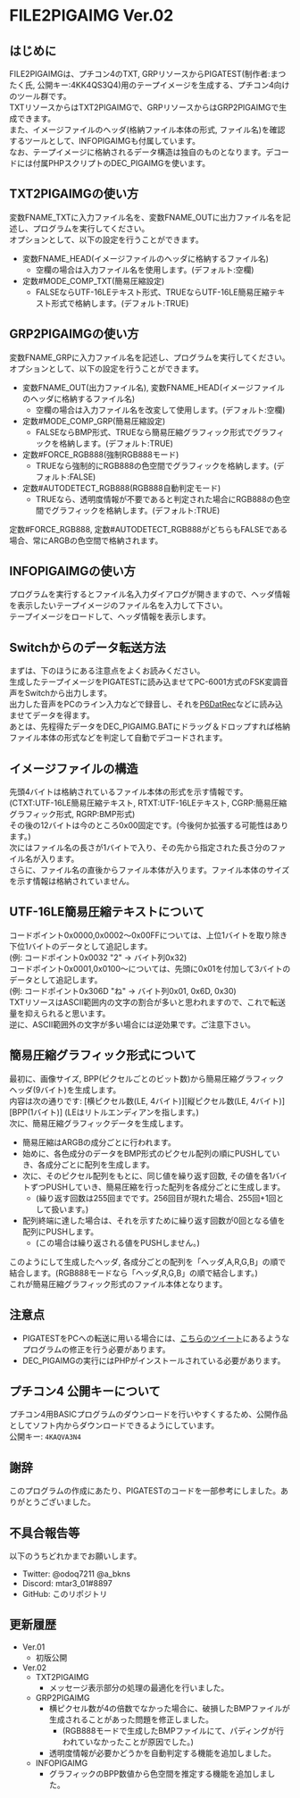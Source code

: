 # FILE2PIGAIMG Ver.02
## はじめに
FILE2PIGAIMGは、プチコン4のTXT, GRPリソースからPIGATEST(制作者:まつたく氏, 公開キー:4KK4QS3Q4)用のテープイメージを生成する、プチコン4向けのツール群です。  
TXTリソースからはTXT2PIGAIMGで、GRPリソースからはGRP2PIGAIMGで生成できます。  
また、イメージファイルのヘッダ(格納ファイル本体の形式, ファイル名)を確認するツールとして、INFOPIGAIMGも付属しています。  
なお、テープイメージに格納されるデータ構造は独自のものとなります。デコードには付属PHPスクリプトのDEC_PIGAIMGを使います。  

## TXT2PIGAIMGの使い方
変数FNAME_TXTに入力ファイル名を、変数FNAME_OUTに出力ファイル名を記述し、プログラムを実行してください。  
オプションとして、以下の設定を行うことができます。  
- 変数FNAME_HEAD(イメージファイルのヘッダに格納するファイル名)
	- 空欄の場合は入力ファイル名を使用します。(デフォルト:空欄)
- 定数#MODE_COMP_TXT(簡易圧縮設定)
	- FALSEならUTF-16LEテキスト形式、TRUEならUTF-16LE簡易圧縮テキスト形式で格納します。(デフォルト:TRUE)

## GRP2PIGAIMGの使い方
変数FNAME_GRPに入力ファイル名を記述し、プログラムを実行してください。  
オプションとして、以下の設定を行うことができます。  
- 変数FNAME_OUT(出力ファイル名), 変数FNAME_HEAD(イメージファイルのヘッダに格納するファイル名)
	- 空欄の場合は入力ファイル名を改変して使用します。(デフォルト:空欄)
- 定数#MODE_COMP_GRP(簡易圧縮設定)
	- FALSEならBMP形式、TRUEなら簡易圧縮グラフィック形式でグラフィックを格納します。(デフォルト:TRUE)
- 定数#FORCE_RGB888(強制RGB888モード)
	- TRUEなら強制的にRGB888の色空間でグラフィックを格納します。(デフォルト:FALSE)
- 定数#AUTODETECT_RGB888(RGB888自動判定モード)
	- TRUEなら、透明度情報が不要であると判定された場合にRGB888の色空間でグラフィックを格納します。(デフォルト:TRUE)

定数#FORCE_RGB888, 定数#AUTODETECT_RGB888がどちらもFALSEである場合、常にARGBの色空間で格納されます。  

## INFOPIGAIMGの使い方
プログラムを実行するとファイル名入力ダイアログが開きますので、ヘッダ情報を表示したいテープイメージのファイル名を入力して下さい。  
テープイメージをロードして、ヘッダ情報を表示します。  

## Switchからのデータ転送方法
まずは、下のほうにある注意点をよくお読みください。  
生成したテープイメージをPIGATESTに読み込ませてPC-6001方式のFSK変調音声をSwitchから出力します。  
出力した音声をPCのライン入力などで録音し、それを[P6DatRec](http://morigon.jp/p6.html)などに読み込ませてデータを得ます。  
あとは、先程得たデータをDEC_PIGAIMG.BATにドラッグ＆ドロップすれば格納ファイル本体の形式などを判定して自動でデコードされます。  

## イメージファイルの構造
先頭4バイトは格納されているファイル本体の形式を示す情報です。  
(CTXT:UTF-16LE簡易圧縮テキスト, RTXT:UTF-16LEテキスト, CGRP:簡易圧縮グラフィック形式, RGRP:BMP形式)  
その後の12バイトは今のところ0x00固定です。(今後何か拡張する可能性はあります。)  
次にはファイル名の長さが1バイトで入り、その先から指定された長さ分のファイル名が入ります。  
さらに、ファイル名の直後からファイル本体が入ります。ファイル本体のサイズを示す情報は格納されていません。  

## UTF-16LE簡易圧縮テキストについて
コードポイント0x0000,0x0002～0x00FFについては、上位1バイトを取り除き下位1バイトのデータとして追記します。  
(例: コードポイント0x0032 "2" -> バイト列0x32)  
コードポイント0x0001,0x0100～については、先頭に0x01を付加して3バイトのデータとして追記します。  
(例: コードポイント0x306D "ね" -> バイト列0x01, 0x6D, 0x30)  
TXTリソースはASCII範囲内の文字の割合が多いと思われますので、これで転送量を抑えられると思います。  
逆に、ASCII範囲外の文字が多い場合には逆効果です。ご注意下さい。  

## 簡易圧縮グラフィック形式について
最初に、画像サイズ, BPP(ピクセルごとのビット数)から簡易圧縮グラフィックヘッダ(9バイト)を生成します。  
内容は次の通りです: [横ピクセル数(LE, 4バイト)][縦ピクセル数(LE, 4バイト)][BPP(1バイト)] (LEはリトルエンディアンを指します。)  
次に、簡易圧縮グラフィックデータを生成します。  
- 簡易圧縮はARGBの成分ごとに行われます。
- 始めに、各色成分のデータをBMP形式のピクセル配列の順にPUSHしていき、各成分ごとに配列を生成します。
- 次に、そのピクセル配列をもとに、同じ値を繰り返す回数, その値を各1バイトずつPUSHしていき、簡易圧縮を行った配列を各成分ごとに生成します。
	- (繰り返す回数は255回までです。256回目が現れた場合、255回+1回として扱います。)
- 配列終端に達した場合は、それを示すために繰り返す回数が0回となる値を配列にPUSHします。
	- (この場合は繰り返される値をPUSHしません。)

このようにして生成したヘッダ, 各成分ごとの配列を「ヘッダ,A,R,G,B」の順で結合します。(RGB888モードなら「ヘッダ,R,G,B」の順で結合します。)  
これが簡易圧縮グラフィック形式のファイル本体となります。  

## 注意点
- PIGATESTをPCへの転送に用いる場合には、[こちらのツイート](https://twitter.com/a_bkns/status/1247618338437476352)にあるようなプログラムの修正を行う必要があります。
- DEC_PIGAIMGの実行にはPHPがインストールされている必要があります。

## プチコン4 公開キーについて
プチコン4用BASICプログラムのダウンロードを行いやすくするため、公開作品としてソフト内からダウンロードできるようにしています。  
公開キー: `4KAQVA3N4`  

## 謝辞
このプログラムの作成にあたり、PIGATESTのコードを一部参考にしました。ありがとうございました。  

## 不具合報告等
以下のうちどれかまでお願いします。  
- Twitter: @odoq7211 @a_bkns
- Discord: mtar3_01#8897
- GitHub: このリポジトリ

## 更新履歴
- Ver.01
	- 初版公開
- Ver.02
	- TXT2PIGAIMG
		- メッセージ表示部分の処理の最適化を行いました。
	- GRP2PIGAIMG
		- 横ピクセル数が4の倍数でなかった場合に、破損したBMPファイルが生成されることがあった問題を修正しました。
			- (RGB888モードで生成したBMPファイルにて、パディングが行われていなかったことが原因でした。)
		- 透明度情報が必要かどうかを自動判定する機能を追加しました。
	- INFOPIGAIMG
		- グラフィックのBPP数値から色空間を推定する機能を追加しました。
